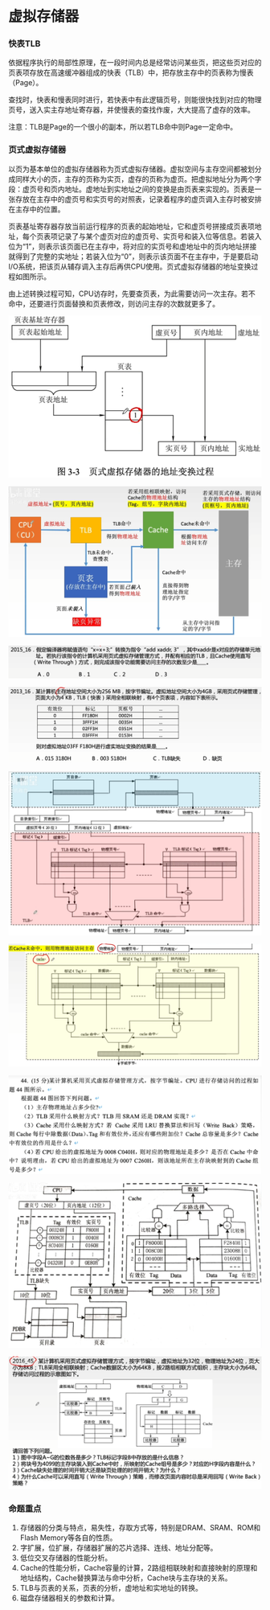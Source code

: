 # 虚拟存储器

### 快表TLB

依据程序执行的局部性原理，在一段时间内总是经常访问某些页，把这些页对应的页表项存放在高速缓冲器组成的快表（TLB）中，把存放主存中的页表称为慢表（Page）。

查找时，快表和慢表同时进行，若快表中有此逻辑页号，则能很快找到对应的物理页号，送入实主存地址寄存器，并使慢表的查找作废，大大提高了虚存的效率。

注意：TLB是Page的一个很小的副本，所以若TLB命中则Page一定命中。

### 页式虚拟存储器

以页为基本单位的虚拟存储器称为页式虚拟存储器。虚拟空间与主存空间都被划分成同样大小的页，主存的页称为实页，虚存的页称为虚页。把虚拟地址分为两个字段：虚页号和页内地址。虚地址到实地址之间的变换是由页表来实现的。页表是一张存放在主存中的虚页号和实页号的对照表，记录着程序的虚页调入主存时被安排在主存中的位置。

页表基址寄存器存放当前运行程序的页表的起始地址，它和虚页号拼接成页表项地址，每个页表项记录了与某个虚页对应的虚页号、实页号和装入位等信息。若装入位为“1”，则表示该页面已在主存中，将对应的实页号和虚地址中的页内地址拼接就得到了完整的实地址；若装入位为“0”，则表示该页面不在主存中，于是要启动I/O系统，把该页从辅存调入主存后再供CPU使用。页式虚拟存储器的地址变换过程如图所示。 

由上述转换过程可知，CPU访存时，先要查页表，为此需要访问一次主存。若不命中，还要进行页面替换和页表修改，则访问主存的次数就更多了。

![](1.png)

![](2.png)

![](3.png)

![](4.png)

![](5.png)

![](6.png)

![](7.png)

![](8.png)

![](9.png)

### 命题重点

1. 存储器的分类与特点，易失性，存取方式等，特别是DRAM、SRAM、ROM和Flash Memory等各自的性质。
2. 字扩展，位扩展，存储器扩展的芯片选择、连线、地址分配等。
3. 低位交叉存储器的性能分析。
4. Cache的性能分析，Cache容量的计算，2路组相联映射和直接映射的原理和地址结构，Cache替换算法与命中分析，Cache块与主存块的关系。
5. TLB与页表的关系，页表的分析，虚地址和实地址的转换。
6. 磁盘存储器相关的参数和计算。